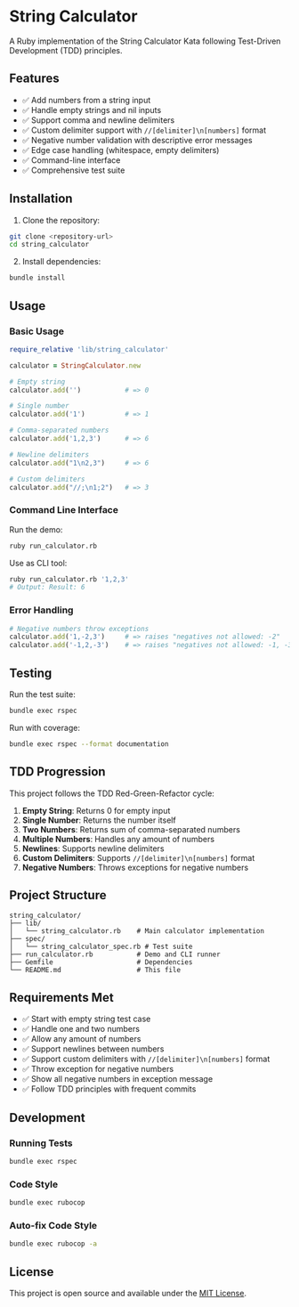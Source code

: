 # String Calculator

A Ruby implementation of the String Calculator Kata following Test-Driven Development (TDD) principles.

## Features

- ✅ Add numbers from a string input
- ✅ Handle empty strings and nil inputs
- ✅ Support comma and newline delimiters
- ✅ Custom delimiter support with `//[delimiter]\n[numbers]` format
- ✅ Negative number validation with descriptive error messages
- ✅ Edge case handling (whitespace, empty delimiters)
- ✅ Command-line interface
- ✅ Comprehensive test suite

## Installation

1. Clone the repository:
```bash
git clone <repository-url>
cd string_calculator
```

2. Install dependencies:
```bash
bundle install
```

## Usage

### Basic Usage

```ruby
require_relative 'lib/string_calculator'

calculator = StringCalculator.new

# Empty string
calculator.add('')           # => 0

# Single number
calculator.add('1')          # => 1

# Comma-separated numbers
calculator.add('1,2,3')      # => 6

# Newline delimiters
calculator.add("1\n2,3")     # => 6

# Custom delimiters
calculator.add("//;\n1;2")   # => 3
```

### Command Line Interface

Run the demo:
```bash
ruby run_calculator.rb
```

Use as CLI tool:
```bash
ruby run_calculator.rb '1,2,3'
# Output: Result: 6
```

### Error Handling

```ruby
# Negative numbers throw exceptions
calculator.add('1,-2,3')     # => raises "negatives not allowed: -2"
calculator.add('-1,2,-3')    # => raises "negatives not allowed: -1, -3"
```

## Testing

Run the test suite:
```bash
bundle exec rspec
```

Run with coverage:
```bash
bundle exec rspec --format documentation
```

## TDD Progression

This project follows the TDD Red-Green-Refactor cycle:

1. **Empty String**: Returns 0 for empty input
2. **Single Number**: Returns the number itself
3. **Two Numbers**: Returns sum of comma-separated numbers
4. **Multiple Numbers**: Handles any amount of numbers
5. **Newlines**: Supports newline delimiters
6. **Custom Delimiters**: Supports `//[delimiter]\n[numbers]` format
7. **Negative Numbers**: Throws exceptions for negative numbers

## Project Structure

```
string_calculator/
├── lib/
│   └── string_calculator.rb    # Main calculator implementation
├── spec/
│   └── string_calculator_spec.rb # Test suite
├── run_calculator.rb           # Demo and CLI runner
├── Gemfile                     # Dependencies
└── README.md                   # This file
```

## Requirements Met

- ✅ Start with empty string test case
- ✅ Handle one and two numbers
- ✅ Allow any amount of numbers
- ✅ Support newlines between numbers
- ✅ Support custom delimiters with `//[delimiter]\n[numbers]` format
- ✅ Throw exception for negative numbers
- ✅ Show all negative numbers in exception message
- ✅ Follow TDD principles with frequent commits

## Development

### Running Tests
```bash
bundle exec rspec
```

### Code Style
```bash
bundle exec rubocop
```

### Auto-fix Code Style
```bash
bundle exec rubocop -a
```

## License

This project is open source and available under the [MIT License](LICENSE). 